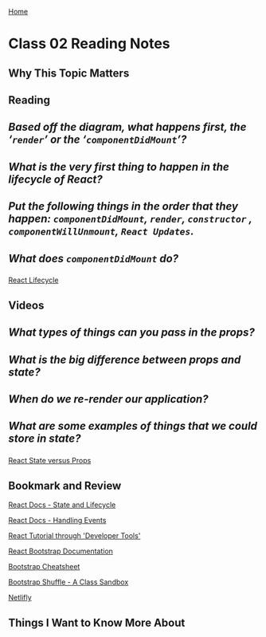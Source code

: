 [Home](https://pgmorales76.github.io/reading_notes_301/)

# Class 02 Reading Notes

## Why This Topic Matters

### 

## Reading

## *Based off the diagram, what happens first, the ‘`render`’ or the ‘`componentDidMount`’?*

###

## *What is the very first thing to happen in the lifecycle of React?*

### 

## *Put the following things in the order that they happen: `componentDidMount`, `render`, `constructor` , `componentWillUnmount`, `React Updates`.*

###

## *What does `componentDidMount` do?*

###

[React Lifecycle](https://medium.com/@joshuablankenshipnola/react-component-lifecycle-events-cb77e670a093)

## Videos

## *What types of things can you pass in the props?*

###

## *What is the big difference between props and state?*

###

## *When do we re-render our application?*

###

## *What are some examples of things that we could store in state?*

###

[React State versus Props](https://www.youtube.com/watch?v=IYvD9oBCuJI)

## Bookmark and Review

[React Docs - State and Lifecycle](https://reactjs.org/docs/state-and-lifecycle.html)

[React Docs - Handling Events](https://reactjs.org/docs/handling-events.html)

[React Tutorial through 'Developer Tools'](https://reactjs.org/tutorial/tutorial.html)

[React Bootstrap Documentation](https://react-bootstrap.github.io/)

[Bootstrap Cheatsheet](https://getbootstrap.com/docs/5.0/examples/cheatsheet/)

[Bootstrap Shuffle - A Class Sandbox](https://bootstrapshuffle.com/classes)

[Netlifly](https://www.netlify.com/)

## Things I Want to Know More About

###
